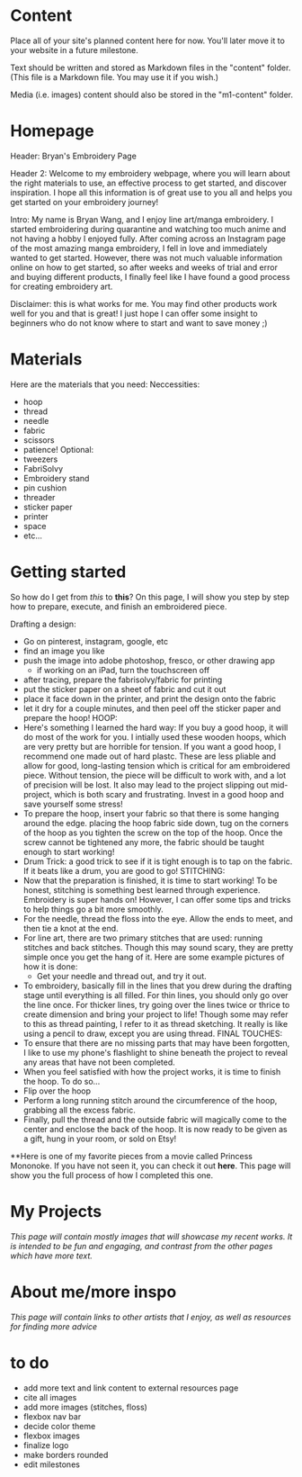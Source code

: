 # Content

Place all of your site's planned content here for now. You'll later move it to your website in a future milestone.

Text should be written and stored as Markdown files in the "content" folder. (This file is a Markdown file. You may use it if you wish.)

Media (i.e. images) content should also be stored in the "m1-content" folder.

# Homepage

Header: Bryan's Embroidery Page

Header 2: Welcome to my embroidery webpage, where you will learn about the right materials to use, an effective process to get started, and discover inspiration. I hope all this information is of great use to you all and helps you get started on your embroidery journey!

Intro: My name is Bryan Wang, and I enjoy line art/manga embroidery. I started embroidering during quarantine and watching too much anime and not having a hobby I enjoyed fully. After coming across an Instagram page of the most amazing manga embroidery, I fell in love and immediately wanted to get started. However, there was not much valuable information online on how to get started, so after weeks and weeks of trial and error and buying different products, I finally feel like I have found a good process for creating embroidery art.

Disclaimer: this is what works for me. You may find other products work well for you and that is great! I just hope I can offer some insight to beginners who do not know where to start and want to save money ;)

# Materials

Here are the materials that you need:
Neccessities:
- hoop
- thread
- needle
- fabric
- scissors
- patience!
Optional:
- tweezers
- FabriSolvy
- Embroidery stand
- pin cushion
- threader
- sticker paper
- printer
- space
- etc...

# Getting started

So how do I get from *this* to **this**? On this page, I will show you step by step how to prepare, execute, and finish an embroidered piece.

Drafting a design:
- Go on pinterest, instagram, google, etc
- find an image you like
- push the image into adobe photoshop, fresco, or other drawing app
  - if working on an iPad, turn the touchscreen off
- after tracing, prepare the fabrisolvy/fabric for printing
- put the sticker paper on a sheet of fabric and cut it out
- place it face down in the printer, and print the design onto the fabric
- let it dry for a couple minutes, and then peel off the sticker paper and prepare the hoop!
HOOP:
- Here's something I learned the hard way: If you buy a good hoop, it will do most of the work for you. I intially used these wooden hoops, which are very pretty but are horrible for tension. If you want a good hoop, I recommend one made out of hard plastc. These are less pliable and allow for good, long-lasting tension which is critical for am embroidered piece. Without tension, the piece will be difficult to work with, and a lot of precision will be lost. It also may lead to the project slipping out mid-project, which is both scary and frustrating. Invest in a good hoop and save yourself some stress!
- To prepare the hoop, insert your fabric so that there is some hanging around the edge. placing the hoop fabric side down, tug on the corners of the hoop as you tighten the screw on the top of the hoop. Once the screw cannot be tightened any more, the fabric should be taught enough to start working!
- Drum Trick: a good trick to see if it is tight enough is to tap on the fabric. If it beats like a drum, you are good to go!
STITCHING:
- Now that the preparation is finished, it is time to start working! To be honest, stitching is something best learned through experience. Embroidery is super hands on! However, I can offer some tips and tricks to help things go a bit more smoothly.
- For the needle, thread the floss into the eye. Allow the ends to meet, and then tie a knot at the end.
- For line art, there are two primary stitches that are used: running stitches and back stitches. Though this may sound scary, they are pretty simple once you get the hang of it. Here are some example pictures of how it is done:
  - Get your needle and thread out, and try it out.
- To embroidery, basically fill in the lines that you drew during the drafting stage until everything is all filled. For thin lines, you should only go over the line once. For thicker lines, try going over the lines twice or thrice to create dimension and bring your project to life! Though some may refer to this as thread painting, I refer to it as thread sketching. It really is like using a pencil to draw, except you are using thread.
FINAL TOUCHES:
- To ensure that there are no missing parts that may have been forgotten, I like to use my phone's flashlight to shine beneath the project to reveal any areas that have not been completed.
- When you feel satisfied with how the project works, it is time to finish the hoop. To do so...
- Flip over the hoop
- Perform a long running stitch around the circumference of the hoop, grabbing all the excess fabric.
- Finally, pull the thread and the outside fabric will magically come to the center and enclose the back of the hoop. It is now ready to be given as a gift, hung in your room, or sold on Etsy!

**Here is one of my favorite pieces from a movie called Princess Mononoke. If you have not seen it, you can check it out **here**. This page will show you the full process of how I completed this one.

# My Projects
*This page will contain mostly images that will showcase my recent works. It is intended to be fun and engaging, and contrast from the other pages which have more text.*
# About me/more inspo
*This page will contain links to other artists that I enjoy, as well as resources for finding more advice*


# to do
- add more text and link content to external resources page
- cite all images
- add more images (stitches, floss)
- flexbox nav bar
- decide color theme
- flexbox images
- finalize logo
- make borders rounded
- edit milestones
